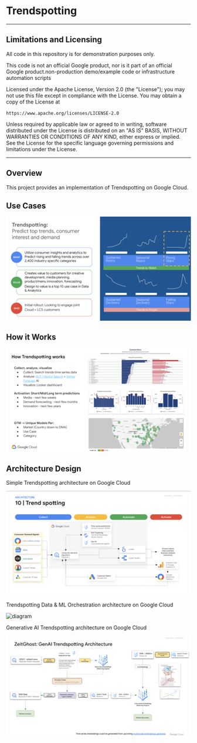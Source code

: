 # Trendspotting

__________________
## Limitations and Licensing

All code in this repository is for demonstration purposes only.

This code is not an official Google product, nor is it part of an official Google product.non-production demo/example code or infrastructure automation scripts

Licensed under the Apache License, Version 2.0 (the "License");
you may not use this file except in compliance with the License.
You may obtain a copy of the License at

    https://www.apache.org/licenses/LICENSE-2.0

Unless required by applicable law or agreed to in writing, software
distributed under the License is distributed on an "AS IS" BASIS,
WITHOUT WARRANTIES OR CONDITIONS OF ANY KIND, either express or implied.
See the License for the specific language governing permissions and
limitations under the License.

__________________
## Overview
This project provides an implementation of Trendspotting on Google Cloud.

## Use Cases

![diagram](./img/use_cases.png)

## How it Works

![diagram](./img/how_it_works.png)

## Architecture Design

Simple Trendspotting architecture on Google Cloud 

![diagram](./img/architecture_1.png)

Trendspotting Data & ML Orchestration architecture on Google Cloud 

![diagram](./img/architecture_2.png)

Generative AI Trendspotting architecture on Google Cloud 

![diagram](./img/architecture_3.png)
